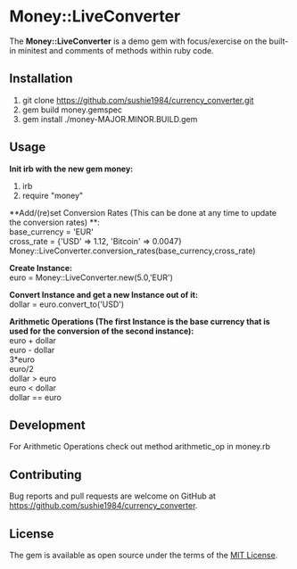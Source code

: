 # Money::LiveConverter

The **Money::LiveConverter** is a demo gem with focus/exercise on the built-in minitest and comments of methods within ruby code.

## Installation

1. git clone https://github.com/sushie1984/currency_converter.git <br />
2. gem build money.gemspec <br />
3. gem install ./money-MAJOR.MINOR.BUILD.gem <br />

## Usage

**Init irb with the new gem money:** <br />
1. irb <br />
2. require "money" <br />

**Add/(re)set Conversion Rates (This can be done at any time to update the conversion rates) **: <br />
 base_currency = 'EUR' <br />
 cross_rate = {'USD' => 1.12, 'Bitcoin' => 0.0047} <br />
 Money::LiveConverter.conversion_rates(base_currency,cross_rate)

**Create Instance:**<br />
 euro = Money::LiveConverter.new(5.0,'EUR')

**Convert Instance and get a new Instance out of it:**<br />
 dollar = euro.convert_to('USD')

**Arithmetic Operations (The first Instance is the base currency that is used for the conversion of the second instance):**<br />
 euro + dollar <br />
 euro - dollar <br />
 3*euro <br />
 euro/2 <br />
 dollar > euro <br />
 euro < dollar <br />
 dollar == euro
 
## Development

For Arithmetic Operations check out method arithmetic_op in money.rb

## Contributing

Bug reports and pull requests are welcome on GitHub at https://github.com/sushie1984/currency_converter.

## License
The gem is available as open source under the terms of the [MIT License](http://opensource.org/licenses/MIT).

